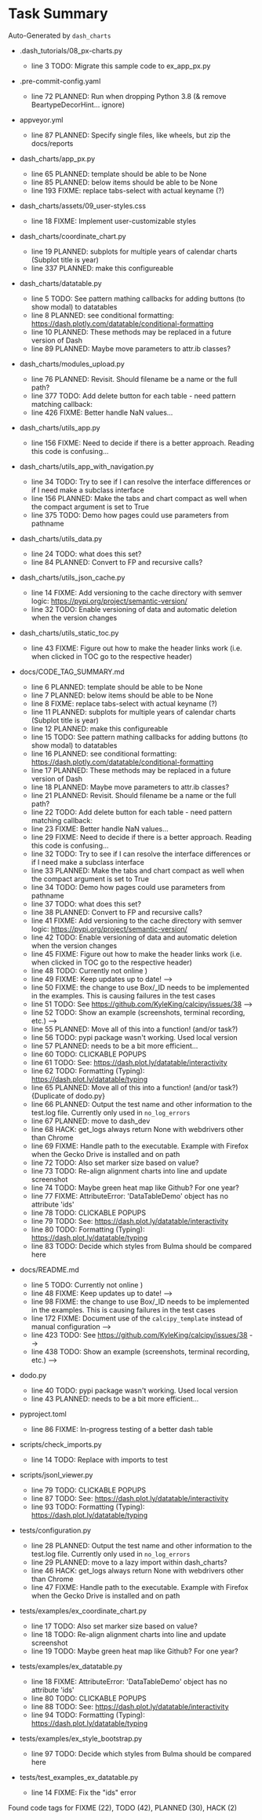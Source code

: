 # Task Summary

Auto-Generated by `dash_charts`

- .dash_tutorials/08_px-charts.py
    - line   3    TODO: Migrate this sample code to ex_app_px.py

- .pre-commit-config.yaml
    - line  72 PLANNED: Run when dropping Python 3.8 (& remove BeartypeDecorHint... ignore)

- appveyor.yml
    - line  87 PLANNED: Specify single files, like wheels, but zip the docs/reports

- dash_charts/app_px.py
    - line  65 PLANNED: template should be able to be None
    - line  85 PLANNED: below items should be able to be None
    - line 193   FIXME: replace tabs-select with actual keyname (?)

- dash_charts/assets/09_user-styles.css
    - line  18   FIXME: Implement user-customizable styles

- dash_charts/coordinate_chart.py
    - line  19 PLANNED: subplots for multiple years of calendar charts (Subplot title is year)
    - line 337 PLANNED: make this configureable

- dash_charts/datatable.py
    - line   5    TODO: See pattern mathing callbacks for adding buttons (to show modal) to datatables
    - line   8 PLANNED: see conditional formatting: https://dash.plotly.com/datatable/conditional-formatting
    - line  10 PLANNED: These methods may be replaced in a future version of Dash
    - line  89 PLANNED: Maybe move parameters to attr.ib classes?

- dash_charts/modules_upload.py
    - line  76 PLANNED: Revisit. Should filename be a name or the full path?
    - line 377    TODO: Add delete button for each table - need pattern matching callback:
    - line 426   FIXME: Better handle NaN values...

- dash_charts/utils_app.py
    - line 156   FIXME: Need to decide if there is a better approach. Reading this code is confusing...

- dash_charts/utils_app_with_navigation.py
    - line  34    TODO: Try to see if I can resolve the interface differences or if I need make a subclass interface
    - line 156 PLANNED: Make the tabs and chart compact as well when the compact argument is set to True
    - line 375    TODO: Demo how pages could use parameters from pathname

- dash_charts/utils_data.py
    - line  24    TODO: what does this set?
    - line  84 PLANNED: Convert to FP and recursive calls?

- dash_charts/utils_json_cache.py
    - line  14   FIXME: Add versioning to the cache directory with semver logic: https://pypi.org/project/semantic-version/
    - line  32    TODO: Enable versioning of data and automatic deletion when the version changes

- dash_charts/utils_static_toc.py
    - line  43   FIXME: Figure out how to make the header links work (i.e. when clicked in TOC go to the respective header)

- docs/CODE_TAG_SUMMARY.md
    - line   6 PLANNED: template should be able to be None
    - line   7 PLANNED: below items should be able to be None
    - line   8   FIXME: replace tabs-select with actual keyname (?)
    - line  11 PLANNED: subplots for multiple years of calendar charts (Subplot title is year)
    - line  12 PLANNED: make this configureable
    - line  15    TODO: See pattern mathing callbacks for adding buttons (to show modal) to datatables
    - line  16 PLANNED: see conditional formatting: https://dash.plotly.com/datatable/conditional-formatting
    - line  17 PLANNED: These methods may be replaced in a future version of Dash
    - line  18 PLANNED: Maybe move parameters to attr.ib classes?
    - line  21 PLANNED: Revisit. Should filename be a name or the full path?
    - line  22    TODO: Add delete button for each table - need pattern matching callback:
    - line  23   FIXME: Better handle NaN values...
    - line  29   FIXME: Need to decide if there is a better approach. Reading this code is confusing...
    - line  32    TODO: Try to see if I can resolve the interface differences or if I need make a subclass interface
    - line  33 PLANNED: Make the tabs and chart compact as well when the compact argument is set to True
    - line  34    TODO: Demo how pages could use parameters from pathname
    - line  37    TODO: what does this set?
    - line  38 PLANNED: Convert to FP and recursive calls?
    - line  41   FIXME: Add versioning to the cache directory with semver logic: https://pypi.org/project/semantic-version/
    - line  42    TODO: Enable versioning of data and automatic deletion when the version changes
    - line  45   FIXME: Figure out how to make the header links work (i.e. when clicked in TOC go to the respective header)
    - line  48    TODO: Currently not online )
    - line  49   FIXME: Keep updates up to date! -->
    - line  50   FIXME: the change to use Box/_ID needs to be implemented in the examples. This is causing failures in the test cases
    - line  51    TODO: See https://github.com/KyleKing/calcipy/issues/38 -->
    - line  52    TODO: Show an example (screenshots, terminal recording, etc.) -->
    - line  55 PLANNED: Move all of this into a function! (and/or task?)
    - line  56    TODO: pypi package wasn't working. Used local version
    - line  57 PLANNED: needs to be a bit more efficient...
    - line  60    TODO: CLICKABLE POPUPS
    - line  61    TODO: See: https://dash.plot.ly/datatable/interactivity
    - line  62    TODO: Formatting (Typing): https://dash.plot.ly/datatable/typing
    - line  65 PLANNED: Move all of this into a function! (and/or task?) {Duplicate of dodo.py}
    - line  66 PLANNED: Output the test name and other information to the test.log file. Currently only used in `no_log_errors`
    - line  67 PLANNED: move to dash_dev
    - line  68    HACK: get_logs always return None with webdrivers other than Chrome
    - line  69   FIXME: Handle path to the executable. Example with Firefox when the Gecko Drive is installed and on path
    - line  72    TODO: Also set marker size based on value?
    - line  73    TODO: Re-align alignment charts into line and update screenshot
    - line  74    TODO: Maybe green heat map like Github? For one year?
    - line  77   FIXME: AttributeError: 'DataTableDemo' object has no attribute 'ids'
    - line  78    TODO: CLICKABLE POPUPS
    - line  79    TODO: See: https://dash.plot.ly/datatable/interactivity
    - line  80    TODO: Formatting (Typing): https://dash.plot.ly/datatable/typing
    - line  83    TODO: Decide which styles from Bulma should be compared here

- docs/README.md
    - line   5    TODO: Currently not online )
    - line  48   FIXME: Keep updates up to date! -->
    - line  98   FIXME: the change to use Box/_ID needs to be implemented in the examples. This is causing failures in the test cases
    - line 172   FIXME: Document use of the `calcipy_template` instead of manual configuration -->
    - line 423    TODO: See https://github.com/KyleKing/calcipy/issues/38 -->
    - line 438    TODO: Show an example (screenshots, terminal recording, etc.) -->

- dodo.py
    - line  40    TODO: pypi package wasn't working. Used local version
    - line  43 PLANNED: needs to be a bit more efficient...

- pyproject.toml
    - line  86   FIXME: In-progress testing of a better dash table

- scripts/check_imports.py
    - line  14    TODO: Replace with imports to test

- scripts/jsonl_viewer.py
    - line  79    TODO: CLICKABLE POPUPS
    - line  87    TODO: See: https://dash.plot.ly/datatable/interactivity
    - line  93    TODO: Formatting (Typing): https://dash.plot.ly/datatable/typing

- tests/configuration.py
    - line  28 PLANNED: Output the test name and other information to the test.log file. Currently only used in `no_log_errors`
    - line  29 PLANNED: move to a lazy import within dash_charts?
    - line  46    HACK: get_logs always return None with webdrivers other than Chrome
    - line  47   FIXME: Handle path to the executable. Example with Firefox when the Gecko Drive is installed and on path

- tests/examples/ex_coordinate_chart.py
    - line  17    TODO: Also set marker size based on value?
    - line  18    TODO: Re-align alignment charts into line and update screenshot
    - line  19    TODO: Maybe green heat map like Github? For one year?

- tests/examples/ex_datatable.py
    - line  18   FIXME: AttributeError: 'DataTableDemo' object has no attribute 'ids'
    - line  80    TODO: CLICKABLE POPUPS
    - line  88    TODO: See: https://dash.plot.ly/datatable/interactivity
    - line  94    TODO: Formatting (Typing): https://dash.plot.ly/datatable/typing

- tests/examples/ex_style_bootstrap.py
    - line  97    TODO: Decide which styles from Bulma should be compared here

- tests/test_examples_ex_datatable.py
    - line  14   FIXME: Fix the "ids" error

Found code tags for FIXME (22), TODO (42), PLANNED (30), HACK (2)

<!-- calcipy:skip_tags -->
